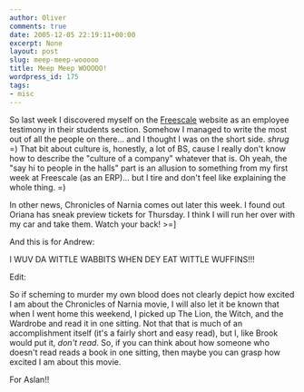 ```yaml
---
author: Oliver
comments: true
date: 2005-12-05 22:19:11+00:00
excerpt: None
layout: post
slug: meep-meep-wooooo
title: Meep Meep WOOOOO!
wordpress_id: 175
tags:
- misc
---
```


So last week I discovered myself on the <a href="http://www.freescale.com">Freescale</a> website as an <a>employee testimony</a> in their students section.  Somehow I managed to write the most out of all the people on there... and I thought I was on the short side. *shrug* =)  That bit about culture is, honestly, a lot of BS, cause I really don't know how to describe the "culture of a company" whatever that is.  Oh yeah, the "say hi to people in the halls" part is an allusion to something from my first week at Freescale (as an ERP)... but I tire and don't feel like explaining the whole thing. =)

In other news, Chronicles of Narnia comes out later this week.  I found out Oriana has sneak preview tickets for Thursday.  I think I will run her over with my car and take them.  Watch your back! &gt;=]

And this is for Andrew:

I WUV DA WITTLE WABBITS WHEN DEY EAT WITTLE WUFFINS!!!

Edit:

So if scheming to murder my own blood does not clearly depict how excited I am about the Chronicles of Narnia movie, I will also let it be known that when I went home this weekend, I picked up The Lion, the Witch, and the Wardrobe and read it in one sitting.  Not that that is much of an accomplishment itself (it's a fairly short and easy read), but I, like Brook would put it, <i>don't read</i>.  So, if you can think about how someone who doesn't read reads a book in one sitting, then maybe you can grasp how excited I am about this movie.

For Aslan!!